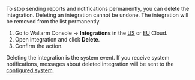 To stop sending reports and notifications permanently, you can delete the integration. Deleting an integration cannot be undone. The integration will be removed from the list permanently.

1. Go to Wallarm Console → **Integrations** in the [US](https://us1.my.wallarm.com/integrations/) or [EU](https://my.wallarm.com/integrations/) Cloud.
2. Open integration and click **Delete**.
3. Confirm the action.

Deleting the integration is the system event. If you receive system notifications, messages about deleted integration will be sent to the [configured system](integrations-intro.md#integration-types).